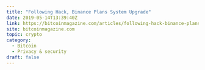 ```yaml
---
title: "Following Hack, Binance Plans System Upgrade"
date: 2019-05-14T13:39:40Z
link: https://bitcoinmagazine.com/articles/following-hack-binance-plans-system-upgrade/?utm_medium=RSS&utm_source=hune
site: bitcoinmagazine.com
topic: crypto
category:
  - Bitcoin
  - Privacy & security
draft: false
---
```

